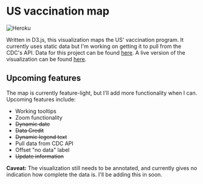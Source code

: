 # US vaccination map

![Heroku](https://pyheroku-badge.herokuapp.com/?app=covid-vac-us&style=flat-square)

Written in D3.js, this visualization maps the US' vaccination program. It currently uses static data but I'm working on getting it to pull from the CDC's API. Data for this project can be found [here](https://github.com/simprisms/vaccination-data). A live version of the visualization can be found [here](https://covid-vac-us.herokuapp.com).

## Upcoming features

The map is currently feature-light, but I'll add more functionality when I can. Upcoming features include:

- Working tooltips
- Zoom functionality
- ~~Dynamic date~~
- ~~Data Credit~~
- ~~Dynamic legend text~~
- Pull data from CDC API
- Offset "no data" label
- ~~Update information~~

**Caveat:** The visualization still needs to be annotated, and currently gives no indication how complete the data is. I'll be adding this in soon.
